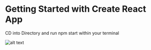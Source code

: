# Getting Started with Create React App

CD into Directory and run npm start within your terminal 

![alt text](https://imgur.com/a/82cnyoZ)
